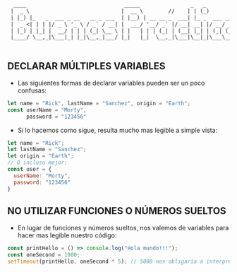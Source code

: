 ```txt
  ____                               _____                _   _               
 |  _ \                             |  __ \        //    | | (_)              
 | |_) |_   _  ___ _ __   __ _ ___  | |__) | __ __ _  ___| |_ _  ___ __ _ ___ 
 |  _ <| | | |/ _ \ '_ \ / _` / __| |  ___/ '__/ _` |/ __| __| |/ __/ _` / __|
 | |_) | |_| |  __/ | | | (_| \__ \ | |   | | | (_| | (__| |_| | (_| (_| \__ \
 |____/ \__,_|\___|_| |_|\__,_|___/ |_|   |_|  \__,_|\___|\__|_|\___\__,_|___/
                                                                           
```

## DECLARAR MÚLTIPLES VARIABLES

- Las siguientes formas de declarar variables pueden ser un poco confusas:
```js
let name = "Rick", lastName = "Sanchez", origin = "Earth";
const userName = "Morty",
      password = "123456"
```
- Si lo hacemos como sigue, resulta mucho mas legible a simple vista:
```js
let name = "Rick";
let lastName = "Sanchez";
let origin = "Earth";
// O incluso mejor:
const user = {
  userName: "Morty",
  password: "123456"
}
```

## NO UTILIZAR FUNCIONES O NÚMEROS SUELTOS

- En lugar de funciones y números sueltos, nos valemos de variables para hacer mas legible nuestro código:
```js
const printHello = () => console.log("Hola mundo!!!");
const oneSecond = 1000;
setTimeout(printHello, oneSecond * 5); // 5000 nos obligaría a interpretar qué significa...
```